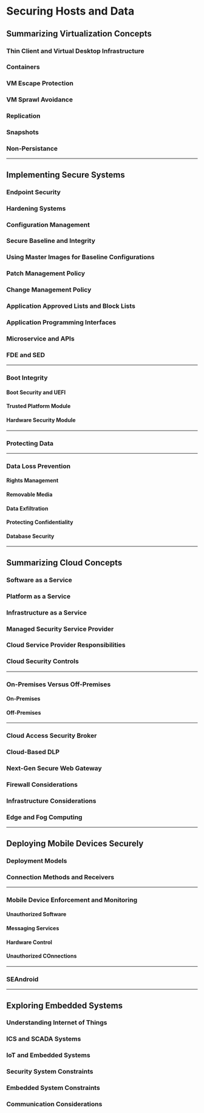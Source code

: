 # Securing Hosts and Data

## Summarizing Virtualization Concepts

### Thin Client and Virtual Desktop Infrastructure

### Containers

### VM Escape Protection

### VM Sprawl Avoidance

### Replication

### Snapshots

### Non-Persistance

---

## Implementing Secure Systems

### Endpoint Security

### Hardening Systems

### Configuration Management

### Secure Baseline and Integrity

### Using Master Images for Baseline Configurations

### Patch Management Policy

### Change Management Policy

### Application Approved Lists and Block Lists

### Application Programming Interfaces

### Microservice and APIs

### FDE and SED

---

### Boot Integrity

#### Boot Security and UEFI

#### Trusted Platform Module

#### Hardware Security Module

---

### Protecting Data

---

### Data Loss Prevention

#### Rights Management

#### Removable Media

#### Data Exfiltration

#### Protecting Confidentiality

#### Database Security

---

## Summarizing Cloud Concepts

### Software as a Service

### Platform as a Service

### Infrastructure as a Service

### Managed Security Service Provider

### Cloud Service Provider Responsibilities

### Cloud Security Controls

---

### On-Premises Versus Off-Premises

#### On-Premises

#### Off-Premises

---

### Cloud Access Security Broker

### Cloud-Based DLP

### Next-Gen Secure Web Gateway

### Firewall Considerations

### Infrastructure Considerations

### Edge and Fog Computing

---

## Deploying Mobile Devices Securely

### Deployment Models

### Connection Methods and Receivers

---

### Mobile Device Enforcement and Monitoring

#### Unauthorized Software

#### Messaging Services

#### Hardware Control

#### Unauthorized COnnections

---

### SEAndroid

---

## Exploring Embedded Systems

### Understanding Internet of Things

### ICS and SCADA Systems

### IoT and Embedded Systems

### Security System Constraints

### Embedded System Constraints

### Communication Considerations